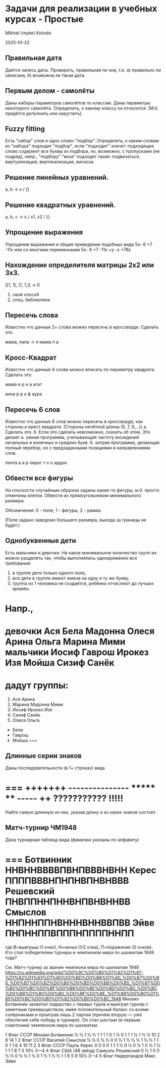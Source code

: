 Задачи для реализации в учебных курсах - Простые
================================================

Mikhail (myke) Kolodin

2025-01-22

Правильная дата
-----------------------------------------

Даётся запись даты.
Проверить, правильная ли она,
т.е. 
а) правильно ли записана,
б) возможна ли такая дата.


Первым делом - самолёты
------------------------------------

Даны наборы параметров самолётов по классам.
Даны параметры некоторого самолёта.
Определить, к какому классу он относится.
(М.б. придётся дополнить или округлить).


Fuzzy fitting
--------------------------

Есть "набор" слов и одно слово-"подбор".
Определить, к каким словам из "набора" подходит "подбор",
если "подходит" значит:
подходящее слово содержит все буквы из подбора,
но, возможно, с пропусками (не подряд),
напр.,
"подбору"  "виза"
подходят такие:
подвизаться, виртуализация, вертикализация, вискоза.


Решение линейных уравнений.
--------------------------

a, b -> x / {}


Решение квадратных уравнений.
--------------------------

a, b, c -> x / x1, x2 / {}


Упрощение выражения
--------------------------

Упрощение выражения и общее приведение подобных
вида
5x- 6 +7 -11x
или со многими переменными
5x- 6 +7 -11x +y -x +78z


Нахождение определителя матрицы 2х2 или 3х3.
--------------------------

[[1, 1], [1, 1,]] -> 0

1. свой способ
2. спец. библиотеки


Пересечь слова
--------------------------

Известно что данные 2+ слова можно пересечь в кроссворде.
Сделать это. 

мама, папа ->
 п
мама
 п
 а


Кросс-Квадрат
--------------------------

Известно что данные 4 слова можно вписать по периметру квадрата.
Сделать это. 

мама
е  р
н  а
агат

анна
р  р
к  ф
аура


Пересечь 6 слов
--------------------------

Известно что данные 6 слов можно пересечь в кроссворде,
как стороны и крест квадрата.
(Стороны нечётной длины (5, 7, 9,...))
а. Сделать это.
б. Если это сделать невозможно, сказать об этом.
Это делает
а. умная программа, учитывающая частоту вхождений начальных и конечных и средних букв.
б. хитрая программа, делающая полный перебор,
но с предзаданными позициями и направлениями слов.

лента
а а р
пирог
т о о
ардон


Обвести все фигуры
-----------------------------

На плоскости случайным образом заданы какие-то фигуры, м.б. просто отмечены клетки.
Обвести их прямоугольником минимального размера.

Обозначения:
0 - поле,
1 - фигуры,
2 - рамка.

(Поле задано заведомо большего размера, выхода за границы не будет.)


Однобуквенные дети
-------------------------------

Есть мальчики и девочки.
На какое минимальное количество групп их можно разделить так, чтобы выполнялись
одновременно все требования:
1. в группе дети только одного пола,
2. все дети в группе имеют имена на одну и ту же букву,
3. группа из 1 человека не создаётся, ребёнка отчисляют до лучших времён.

Напр.,
===
девочки Ася Бела Мадонна Олеся Арина Ольга Марина Мими
мальчики Иосиф Гаврош Ирокез Изя Мойша Сизиф Санёк
===
дадут группы:
===
1. Ася Арина
2. Марина Мадонна Мими
3. Иосиф Ирокез Изя
4. Сизиф Санёк
5. Олеся Ольга
- Бела
- Гаврош
- Мойша
===


Длинные серии знаков
--------------------------------

Даны последовательности (в 1+ строках) вида

===
+++++++ ---------------    ***** ** ----- ++
???????????          !!!!!
===

Найти самую длинную из них, указав длину и из каких знаков состоит.


Матч-турнир ЧМ1948
------------------------------

Дана турнирная таблица вида
(фамилии указаны по алфавиту)

===
Ботвинник ННВННВВВВПВНПВВВНВНН
Керес     ППППВВВНПНПНВПНВНВВВ
Решевский ПНВППННПННВНПВНВННВВ
Смыслов   ННПННППНВНННВННВВПВВ
Эйве      ПНПННППВПППНППППННПП
===

где В=выигрыш (1 очко), Н=ничья (1/2 очка), П=поражение (0 очков).
Кто стал победителем турнира и чемпионом мира по шахматам 1948 года?

См. Матч-турнир за звание чемпиона мира по шахматам 1948
https://ru.wikipedia.org/wiki/%D0%9C%D0%B0%D1%82%D1%87-%D1%82%D1%83%D1%80%D0%BD%D0%B8%D1%80_%D0%B7%D0%B0_%D0%B7%D0%B2%D0%B0%D0%BD%D0%B8%D0%B5_%D1%87%D0%B5%D0%BC%D0%BF%D0%B8%D0%BE%D0%BD%D0%B0_%D0%BC%D0%B8%D1%80%D0%B0_%D0%BF%D0%BE_%D1%88%D0%B0%D1%85%D0%BC%D0%B0%D1%82%D0%B0%D0%BC_1948
Михаил Ботвинник захватил лидерство с первых туров и выиграл турнир с заметным преимуществом, имея положительный баланс со всеми соперниками и проиграв лишь 2 партии (причём вторую — уже обеспечив себе победу в турнире). Он стал шестым (и первым советским) чемпионом мира по шахматам.

1	Флаг СССР Михаил Ботвинник						½	½	1	½	½	1	1	1	1	0	1	½	0	1	1	1	½	1	½	½	10	2	8	14	1
2	Флаг СССР Василий Смыслов	½	½	0	½	½						0	0	½	1	½	½	½	1	½	½	1	1	0	1	1	6	4	10	11	2
3	Флаг СССР Пауль Керес	0	0	0	0	1	1	1	½	0	½						0	½	1	0	½	1	½	1	1	1	8	7	5	10½	3—4
4	Флаг США (48 звёзд) Самуэль Решевский	0	½	1	0	0	½	½	0	½	½	1	½	0	1	½						1	½	½	1	1	6	5	9	10½	3—4
5	Флаг Нидерландов Макс Эйве


